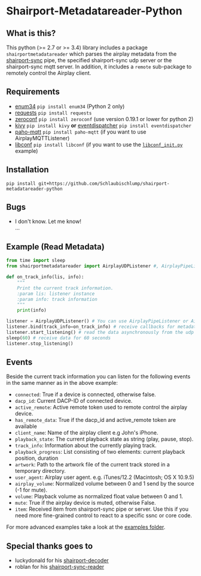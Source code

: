 # Shairport-Metadatareader-Python
   
## What is this? 
This python (>= 2.7 or >= 3.4) library includes a package `shairportmetadatareader` which parses the airplay metadata from the 
[shairport-sync](https://github.com/mikebrady/shairport-sync) pipe, the specified shairport-sync udp server or the shairport-sync mqtt server.
In addition, it includes a `remote` sub-package to remotely control the Airplay client. 

## Requirements
- [enum34](https://pypi.org/project/enum34/) `pip install enum34` (Python 2 only)   
- [requests](http://www.python-requests.org/en/master/) `pip install requests`   
- [zeroconf](https://pypi.org/project/zeroconf/) `pip install zeroconf` (use version 0.19.1 or lower for python 2)   
- [kivy](https://kivy.org/) `pip install kivy` **or** [eventdispatcher](https://github.com/lobocv/eventdispatcher)
`pip install eventdispatcher`    
- [paho-mqtt](https://pypi.org/project/paho-mqtt/) `pip install paho-mqtt`  (if you want to use AirplayMQTTListener)    
- [libconf](https://pypi.org/project/libconf/) `pip install libconf` (if you want to use the [`libconf_init.py`](examples/libconf_init.py) example)    

## Installation
`pip install git+https://github.com/Schlaubischlump/shairport-metadatareader-python`

## Bugs
- I don't know. Let me know!   
...

## Example (Read Metadata)
```Python
from time import sleep
from shairportmetadatareader import AirplayUDPListener #, AirplayPipeListener

def on_track_info(lis, info):
    """
    Print the current track information.
    :param lis: listener instance
    :param info: track information
    """
    print(info)

listener = AirplayUDPListener() # You can use AirplayPipeListener or AirplayMQTTListener
listener.bind(track_info=on_track_info) # receive callbacks for metadata changes
listener.start_listening() # read the data asynchronously from the udp server
sleep(60) # receive data for 60 seconds
listener.stop_listening()
```

## Events
Beside the current track information you can listen for the following events in the same manner as in the above example:
- `connected`: True if a device is connected, otherwise false.
- `dacp_id`: Current DACP-ID of connected device.
- `active_remote`: Active remote token used to remote control the airplay device.
- `has_remote_data`: True if the dacp_id and active_remote token are available
- `client_name`: Name of the airplay client e.g John's iPhone.
- `playback_state`: The current playback state as string (play, pause, stop).
- `track_info`: Information about the currently playing track.
- `playback_progress`: List consisting of two elements: current playback position, duration
- `artwork`: Path to the artwork file of the current track stored in a temporary directory.
- `user_agent`: Airplay user agent. e.g. iTunes/12.2 (Macintosh; OS X 10.9.5)
- `airplay_volume`: Normalized volume between 0 and 1 send by the source (-1 for mute).
- `volume`: Playback volume as normalized float value between 0 and 1.
- `mute`: True if the airplay device is muted, otherwise False.    
- `item`: Received item from shairport-sync pipe or server. Use this if you need more fine-grained control to react to a specific ssnc or core code.
    
For more advanced examples take a look at the [examples folder](examples).

## Special thanks goes to
- luckydonald for his [shairport-decoder](https://github.com/luckydonald/shairport-decoder)   
- roblan for his [shairport-sync-reader](https://github.com/roblan/shairport-sync-reader)    
